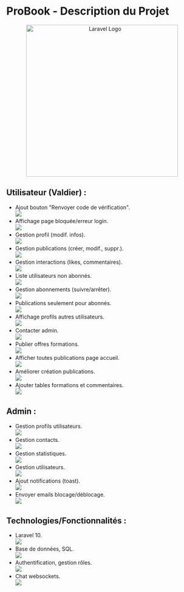 # ProBook - Description du Projet

<p align="center">
  <img src="https://raw.githubusercontent.com/laravel/art/master/logo-lockup/5%20SVG/2%20CMYK/1%20Full%20Color/laravel-logolockup-cmyk-red.svg" width="400" alt="Laravel Logo">
</p>

## Utilisateur (Valdier) :

- Ajout bouton "Renvoyer code de vérification". <br>
  <img src="https://img.icons8.com/material-rounded/24/000000/password-reset.png"/> 
- Affichage page bloquée/erreur login. <br>
  <img src="https://img.icons8.com/material-rounded/24/000000/error.png"/>
- Gestion profil (modif. infos). <br>
  <img src="https://img.icons8.com/material-rounded/24/000000/user.png"/>
- Gestion publications (créer, modif., suppr.). <br>
  <img src="https://img.icons8.com/material-rounded/24/000000/article.png"/>
- Gestion interactions (likes, commentaires). <br>
  <img src="https://img.icons8.com/material-rounded/24/000000/like.png"/>
- Liste utilisateurs non abonnés. <br>
  <img src="https://img.icons8.com/material-rounded/24/000000/user-group-man-woman.png"/>
- Gestion abonnements (suivre/arrêter). <br>
  <img src="https://img.icons8.com/material-rounded/24/000000/add-user-group-man-man.png"/>
- Publications seulement pour abonnés. <br>
  <img src="https://img.icons8.com/material-rounded/24/000000/visible.png"/>
- Affichage profils autres utilisateurs. <br>
  <img src="https://img.icons8.com/material-rounded/24/000000/user-menu-male.png"/>
- Contacter admin. <br>
  <img src="https://img.icons8.com/material-rounded/24/000000/contacts.png"/>
- Publier offres formations. <br>
  <img src="https://img.icons8.com/material-rounded/24/000000/online-class.png"/>
- Afficher toutes publications page accueil. <br>
  <img src="https://img.icons8.com/material-rounded/24/000000/home.png"/>
- Améliorer création publications. <br>
  <img src="https://img.icons8.com/material-rounded/24/000000/idea.png"/>
- Ajouter tables formations et commentaires. <br>
  <img src="https://img.icons8.com/material-rounded/24/000000/database.png"/>

## Admin :

- Gestion profils utilisateurs. <br>
  <img src="https://img.icons8.com/material-rounded/24/000000/administrator-male.png"/>
- Gestion contacts. <br>
  <img src="https://img.icons8.com/material-rounded/24/000000/contacts.png"/>
- Gestion statistiques. <br>
  <img src="https://img.icons8.com/material-rounded/24/000000/statistics.png"/>
- Gestion utilisateurs. <br>
  <img src="https://img.icons8.com/material-rounded/24/000000/user-group-man-woman.png"/>
- Ajout notifications (toast). <br>
  <img src="https://img.icons8.com/material-rounded/24/000000/notification.png"/>
- Envoyer emails blocage/déblocage. <br>
  <img src="https://img.icons8.com/material-rounded/24/000000/email-send.png"/>

## Technologies/Fonctionnalités :

- Laravel 10. <br>
  <img src="https://img.icons8.com/material-rounded/24/000000/laravel.png"/>
- Base de données, SQL. <br>
  <img src="https://img.icons8.com/material-rounded/24/000000/database.png"/>
- Authentification, gestion rôles. <br>
  <img src="https://img.icons8.com/material-rounded/24/000000/authentication.png"/>
- Chat websockets. <br>
  <img src="https://img.icons8.com/material-rounded/24/000000/chat.png"/>
